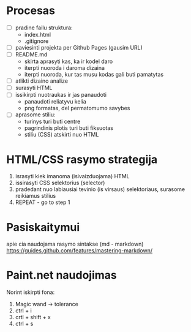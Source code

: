 # Procesas

 - [ ] pradine failu struktura:
    - index.html
    - .gitignore
 - [ ] paviesinti projekta per Github Pages (gausim URL)
 - [ ] README.md
    - skirta aprasyti kas, ka ir kodel daro
    - iterpti nuoroda i daroma dizaina
    - iterpti nuoroda, kur tas musu kodas gali buti pamatytas
 - [ ] atlikti dizaino analize
 - [ ] surasyti HTML
 - [ ] issikirpti nuotraukas ir jas panaudoti
    - panaudoti reliatyvu kelia
    - png formatas, del permatomumo savybes
 - [ ] aprasome stiliu:
    - turinys turi buti centre
    - pagrindinis plotis turi buti fiksuotas
    - stiliu (CSS) atskirti nuo HTML

# HTML/CSS rasymo strategija

1. israsyti kiek imanoma (isivaizduojama) HTML
2. issirasyti CSS selektorius (selector)
3. pradedant nuo labiausiai tevinio (is virsaus) selektoriaus, surasome reikiamus stilius
4. REPEAT - go to step 1

# Pasiskaitymui

apie cia naudojama rasymo sintakse (md - markdown) https://guides.github.com/features/mastering-markdown/

# Paint.net naudojimas

Norint iskirpti fona:

1. Magic wand -> tolerance
2. ctrl + i
3. crtl + shift + x
4. ctrl + s